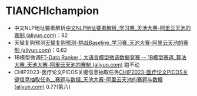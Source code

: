 # TIANCHIchampion

* 中文NLP地址要素解析[中文NLP地址要素解析_学习赛_天池大赛-阿里云天池的赛制 (aliyun.com)](https://tianchi.aliyun.com/competition/entrance/531900?spm=a2c22.12281973.0.0.605a3b74d3mMIC)：82
* 天猫复购预测[天猫复购预测-挑战Baseline_学习赛_天池大赛-阿里云天池的赛制 (aliyun.com)](https://tianchi.aliyun.com/competition/entrance/231576/information)：0.62
* 1B模型微调[FT-Data Ranker：大语言模型微调数据竞赛 -- 1B模型赛道_算法大赛_天池大赛-阿里云天池的赛制 (aliyun.com)](https://tianchi.aliyun.com/competition/entrance/532157?spm=a2c22.12281949.0.0.605a3b74a14flK) 跑不动
* CHIP2023-医疗论文PICOS关键信息抽取任务[CHIP2023-医疗论文PICOS关键信息抽取任务__赛题与数据_天池大赛-阿里云天池的赛题与数据 (aliyun.com)](https://tianchi.aliyun.com/competition/entrance/532156/information) 0.77(第八)
